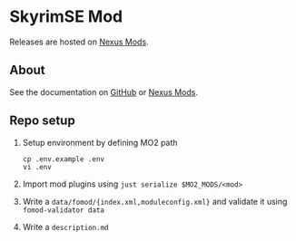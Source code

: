 # SkyrimSE Mod

Releases are hosted on [Nexus Mods].

[Nexus Mods]: https://www.nexusmods.com/skyrimspecialedition/mods/...

## About

See the documentation on [GitHub](./description.md) or [Nexus Mods].

## Repo setup

1. Setup environment by defining MO2 path

   ```shell
   cp .env.example .env
   vi .env
   ```

2. Import mod plugins using `just serialize $MO2_MODS/<mod>`

3. Write a `data/fomod/{index.xml,moduleconfig.xml}` and validate it using `fomod-validator data`

4. Write a `description.md`
